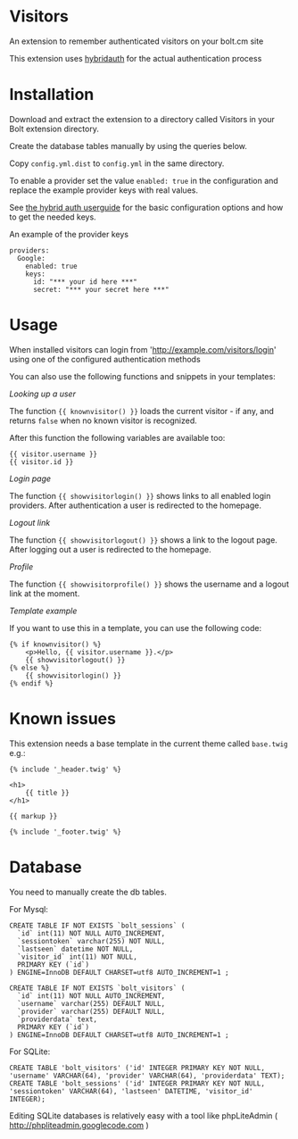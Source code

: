 Visitors
=======================

An extension to remember authenticated visitors on your bolt.cm site

This extension uses <a href="http://hybridauth.sourceforge.net" target="_blank">hybridauth</a> for the actual authentication process

Installation
=======================
Download and extract the extension to a directory called Visitors in your Bolt extension directory.

Create the database tables manually by using the queries below.

Copy `config.yml.dist` to `config.yml` in the same directory.

To enable a provider set the value `enabled: true` in the configuration and replace the example provider keys with real values.

See <a href="http://hybridauth.sourceforge.net/userguide.html" target="_blank">the hybrid auth userguide</a> for the basic configuration options and how to get the needed keys.

An example of the provider keys

    providers:
      Google:
        enabled: true
        keys:
          id: "*** your id here ***"
          secret: "*** your secret here ***"

Usage
=======================
When installed visitors can login from 'http://example.com/visitors/login' using one of the configured authentication methods

You can also use the following functions and snippets in your templates:

*Looking up a user*

The function `{{ knownvisitor() }}` loads the current visitor - if any, and returns `false` when no known visitor is recognized.

After this function the following variables are available too:

    {{ visitor.username }}
    {{ visitor.id }}

*Login page*

The function `{{ showvisitorlogin() }}` shows links to all enabled login providers. After authentication a user is redirected to the homepage.

*Logout link*

The function `{{ showvisitorlogout() }}` shows a link to the logout page. After logging out a user is redirected to the homepage.

*Profile* 

The function `{{ showvisitorprofile() }}` shows the username and a logout link at the moment.

*Template example*

If you want to use this in a template, you can use the following code:

    {% if knownvisitor() %}
        <p>Hello, {{ visitor.username }}.</p>
        {{ showvisitorlogout() }}
    {% else %}
        {{ showvisitorlogin() }}
    {% endif %}



Known issues
=======================
This extension needs a base template in the current theme called `base.twig` e.g.:

    {% include '_header.twig' %}

    <h1>
        {{ title }}
    </h1>

    {{ markup }}

    {% include '_footer.twig' %}

Database
=======================

You need to manually create the db tables.

For Mysql:

    CREATE TABLE IF NOT EXISTS `bolt_sessions` (
      `id` int(11) NOT NULL AUTO_INCREMENT,
      `sessiontoken` varchar(255) NOT NULL,
      `lastseen` datetime NOT NULL,
      `visitor_id` int(11) NOT NULL,
      PRIMARY KEY (`id`)
    ) ENGINE=InnoDB DEFAULT CHARSET=utf8 AUTO_INCREMENT=1 ;

    CREATE TABLE IF NOT EXISTS `bolt_visitors` (
      `id` int(11) NOT NULL AUTO_INCREMENT,
      `username` varchar(255) DEFAULT NULL,
      `provider` varchar(255) DEFAULT NULL,
      `providerdata` text,
      PRIMARY KEY (`id`)
    ) ENGINE=InnoDB DEFAULT CHARSET=utf8 AUTO_INCREMENT=1 ;

For SQLite:

    CREATE TABLE 'bolt_visitors' ('id' INTEGER PRIMARY KEY NOT NULL, 'username' VARCHAR(64), 'provider' VARCHAR(64), 'providerdata' TEXT);
    CREATE TABLE 'bolt_sessions' ('id' INTEGER PRIMARY KEY NOT NULL, 'sessiontoken' VARCHAR(64), 'lastseen' DATETIME, 'visitor_id' INTEGER);

Editing SQLite databases is relatively easy with a tool like phpLiteAdmin ( <a href="http://phpliteadmin.googlecode.com">http://phpliteadmin.googlecode.com</a> )
